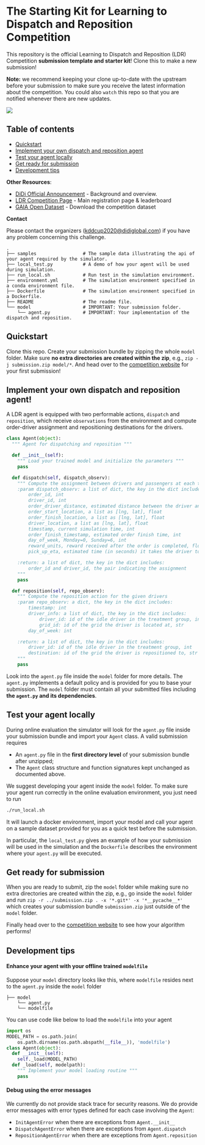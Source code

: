 # The Starting Kit for Learning to Dispatch and Reposition Competition

This repository is the official Learning to Dispatch and Reposition (LDR) Competition **submission template and starter kit**! Clone this to make a new submission!

**Note:** we recommend keeping your clone up-to-date with the upstream before your submission to make sure you receive the latest information about the competition. You could also `watch` this repo so that you are notified whenever there are new updates.

![](http://img-hxy021.didistatic.com/static/outreach/KDD_Cup_1000X500_2020-3-30.jpg)

## Table of contents

* [Quickstart](#quickstart)
* [Implement your own dispatch and reposition agent](#implement-your-own-dispatch-and-reposition-agent)
* [Test your agent locally](#test-your-agent-locally)
* [Get ready for submission](#get-ready-for-submission)
* [Development tips](#development-tips)

**Other Resources**:
- [DiDi Official Announcement](https://outreach.didichuxing.com/competition/kddcup2020/) - Background and overview.
- [LDR Competition Page](https://biendata.com/competition/kdd_didi/) - Main registration page & leaderboard
- [GAIA Open Dataset](https://outreach.didichuxing.com/research/opendata/en/) - Download the competition dataset

**Contact**

Please contact the organizers (kddcup2020@didiglobal.com) if you have any problem concerning this challenge.


```
.
├── samples                 # The sample data illustrating the api of your agent required by the simulator.
├── local_test.py           # A demo of how your agent will be used during simulation.
├── run_local.sh            # Run test in the simulation environment.
├── environment.yml         # The simulation environment specified in a conda environment file.
├── Dockerfile              # The simulation environment specified in a Dockerfile.
├── README                  # The readme file.
└── model                   # IMPORTANT: Your submission folder.
    └── agent.py            # IMPORTANT: Your implementation of the dispatch and reposition.
```

## Quickstart

Clone this repo. Create your submission bundle by zipping the whole `model` folder. Make sure **no extra directories are created within the zip**, e.g., `zip -j submission.zip model/*`. And head over to the [competition website](https://biendata.com/competition/kdd_didi/) for your first submission!

## Implement your own dispatch and reposition agent!

A LDR agent is equipped with two performable actions, `dispatch` and `reposition`, which receive `observations` from the environment and compute order-driver assignment and repositioning destinations for the drivers.

```python
class Agent(object):
  """ Agent for dispatching and reposition """

  def __init__(self):
    """ Load your trained model and initialize the parameters """
    pass

  def dispatch(self, dispatch_observ):
    """ Compute the assignment between drivers and passengers at each time step
    :param dispatch_observ: a list of dict, the key in the dict includes:
        order_id, int
        driver_id, int
        order_driver_distance, estimated distance between the driver and the order, float
        order_start_location, a list as [lng, lat], float
        order_finish_location, a list as [lng, lat], float
        driver_location, a list as [lng, lat], float
        timestamp, current simulation time, int
        order_finish_timestamp, estimated order finish time, int
        day_of_week, Monday=0, Sunday=6, int
        reward_units, reward received after the order is completed, float
        pick_up_eta, estimated time (in seconds) it takes the driver to pick up the order, float

    :return: a list of dict, the key in the dict includes:
        order_id and driver_id, the pair indicating the assignment
    """
    pass

  def reposition(self, repo_observ):
    """ Compute the reposition action for the given drivers
    :param repo_observ: a dict, the key in the dict includes:
        timestamp: int
        driver_info: a list of dict, the key in the dict includes:
            driver_id: id of the idle driver in the treatment group, int
            grid_id: id of the grid the driver is located at, str
        day_of_week: int

    :return: a list of dict, the key in the dict includes:
        driver_id: id of the idle driver in the treatment group, int
        destination: id of the grid the driver is repositioned to, str
    """
    pass
```

Look into the `agent.py` file inside the `model` folder for more details. The `agent.py` implements a default policy and is provided for you to base your submission. The `model` folder must contain all your submitted files including **the `agent.py` and its dependencies**.

## Test your agent locally

During online evaluation the simulator will look for the `agent.py` file inside your submission bundle and import your `Agent` class. A valid submission requires

- An `agent.py` file in the **first directory level** of your submission bundle after unzipped;
- The `Agent` class structure and function signatures kept unchanged as documented above.

We suggest developing your agent inside the `model` folder. To make sure your agent run correctly in the online evaluation environment, you just need to run

```bash
./run_local.sh
```

It will launch a docker environment, import your model and call your agent on a sample dataset provided for you as a quick test before the submission.

In particular, the `local_test.py` gives an example of how your submission will be used in the simulation and the `Dockerfile` describes the environment where your `agent.py` will be executed.

## Get ready for submission

When you are ready to submit, zip the `model` folder while making sure no extra directories are created within the zip, e.g., go inside the `model` folder and run `zip -r ../submission.zip . -x '*.git*' -x '*__pycache__*'` which creates your submission bundle `submission.zip` just outside of the `model` folder.

Finally head over to the [competition website](https://biendata.com/competition/kdd_didi/) to see how your algorithm performs!

## Development tips

#### Enhance your agent with your offline trained `modelfile`

Suppose your `model` directory looks like this, where `modelfile` resides next to the `agent.py` inside the `model` folder
```
├── model
    └── agent.py
    └── modelfile
```
You can use code like below to load the `modelfile` into your agent
```python
import os
MODEL_PATH = os.path.join(
    os.path.dirname(os.path.abspath(__file__)), 'modelfile')
class Agent(object):
  def __init__(self):
    self._load(MODEL_PATH)
  def _load(self, modelpath):
    """ Implement your model loading routine """
    pass
```

#### Debug using the error messages

We currently do not provide stack trace for security reasons. We do provide error messages with error types defined for each case involving the `Agent`:

- `InitAgentError` when there are exceptions from `Agent.__init__`
- `DispatchAgentError` when there are exceptions from `Agent.dispatch`
- `RepositionAgentError` when there are exceptions from `Agent.reposition`




